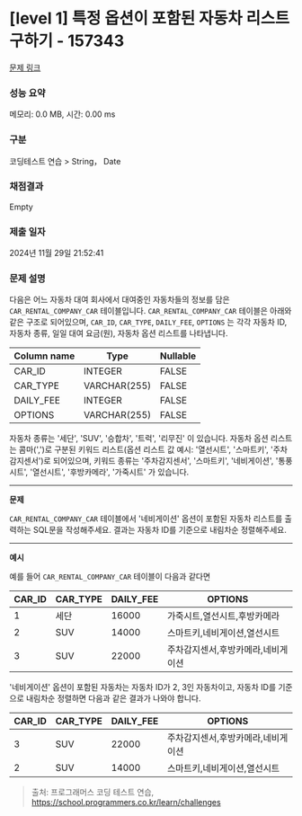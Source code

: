 # \[level 1] 특정 옵션이 포함된 자동차 리스트 구하기 - 157343

[문제 링크](https://school.programmers.co.kr/learn/courses/30/lessons/157343)

### 성능 요약

메모리: 0.0 MB, 시간: 0.00 ms

### 구분

코딩테스트 연습 > String， Date

### 채점결과

Empty

### 제출 일자

2024년 11월 29일 21:52:41

### 문제 설명

다음은 어느 자동차 대여 회사에서 대여중인 자동차들의 정보를 담은 `CAR_RENTAL_COMPANY_CAR` 테이블입니다. `CAR_RENTAL_COMPANY_CAR` 테이블은 아래와 같은 구조로 되어있으며, `CAR_ID`, `CAR_TYPE`, `DAILY_FEE`, `OPTIONS` 는 각각 자동차 ID, 자동차 종류, 일일 대여 요금(원), 자동차 옵션 리스트를 나타냅니다.

| Column name | Type         | Nullable |
| ----------- | ------------ | -------- |
| CAR\_ID     | INTEGER      | FALSE    |
| CAR\_TYPE   | VARCHAR(255) | FALSE    |
| DAILY\_FEE  | INTEGER      | FALSE    |
| OPTIONS     | VARCHAR(255) | FALSE    |

자동차 종류는 '세단', 'SUV', '승합차', '트럭', '리무진' 이 있습니다. 자동차 옵션 리스트는 콤마(',')로 구분된 키워드 리스트(옵션 리스트 값 예시: '열선시트', '스마트키', '주차감지센서')로 되어있으며, 키워드 종류는 '주차감지센서', '스마트키', '네비게이션', '통풍시트', '열선시트', '후방카메라', '가죽시트' 가 있습니다.

***

**문제**

`CAR_RENTAL_COMPANY_CAR` 테이블에서 '네비게이션' 옵션이 포함된 자동차 리스트를 출력하는 SQL문을 작성해주세요. 결과는 자동차 ID를 기준으로 내림차순 정렬해주세요.

***

**예시**

예를 들어 `CAR_RENTAL_COMPANY_CAR` 테이블이 다음과 같다면

| CAR\_ID | CAR\_TYPE | DAILY\_FEE | OPTIONS            |
| ------- | --------- | ---------- | ------------------ |
| 1       | 세단        | 16000      | 가죽시트,열선시트,후방카메라    |
| 2       | SUV       | 14000      | 스마트키,네비게이션,열선시트    |
| 3       | SUV       | 22000      | 주차감지센서,후방카메라,네비게이션 |

'네비게이션' 옵션이 포함된 자동차는 자동차 ID가 2, 3인 자동차이고, 자동차 ID를 기준으로 내림차순 정렬하면 다음과 같은 결과가 나와야 합니다.

| CAR\_ID | CAR\_TYPE | DAILY\_FEE | OPTIONS            |
| ------- | --------- | ---------- | ------------------ |
| 3       | SUV       | 22000      | 주차감지센서,후방카메라,네비게이션 |
| 2       | SUV       | 14000      | 스마트키,네비게이션,열선시트    |

> 출처: 프로그래머스 코딩 테스트 연습, https://school.programmers.co.kr/learn/challenges
